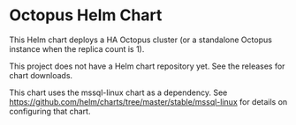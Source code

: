 # Octopus Helm Chart

This Helm chart deploys a HA Octopus cluster (or a standalone Octopus instance when the replica count is 1).

This project does not have a Helm chart repository yet. See the releases for chart downloads.

This chart uses the mssql-linux chart as a dependency. See https://github.com/helm/charts/tree/master/stable/mssql-linux for details on configuring that chart.